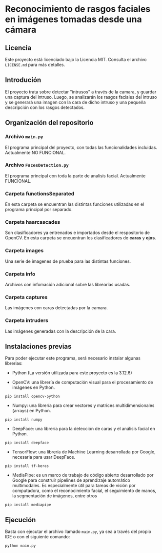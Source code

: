 # Reconocimiento de rasgos faciales en imágenes tomadas desde una cámara

## Licencia
Este proyecto está licenciado bajo la Licencia MIT. Consulta el archivo `LICENSE.md` para más detalles.

## Introdución
El proyecto trata sobre detectar "intrusos" a través de la camara, y guardar una captura del intruso.
Luego, se analizarán los rasgos faciales del intruso y se generará una imagen con la cara de dicho intruso y una pequeña descripción con los rasgos detectados.

## Organización del repositorio
### Archivo `main.py`
El programa principal del proyecto, con todas las funcionalidades incluidas. Actualmente NO FUNCIONAL.

### Archivo `FacesDetection.py`
El programa principal con toda la parte de analisis facial. Actualmente FUNCIONAL.

### Carpeta functionsSeparated
En esta carpeta se encuentran las distintas funciones utilizadas en el programa principal por separado.

### Carpeta haarcascades
Son clasificadores ya entrenados e importados desde el respositorio de OpenCV. En esta carpeta se encuentran los clasificadores de **caras** y **ojos**.

### Carpeta images
Una serie de imagenes de prueba para las distintas funciones.

### Carpeta info
Archivos con infomación adicional sobre las librearías usadas.

### Carpeta captures
Las imágenes con caras detectadas por la camara.

### Carpeta intruders
Las imágenes generadas con la descripción de la cara.

## Instalaciones previas
Para poder ejecutar este programa, será necesario instalar algunas librerias:
- Python (La versión utilizada para este proyecto es la 3.12.6)

- OpenCV: una librería de computación visual para el procesamiento de imágenes en Python.
```
pip install opencv-python
```

- Numpy: una librería para crear vectores y matrices multidimensionales (arrays) en Python.
```
pip install numpy
```

- DeepFace: una librería para la detección de caras y el análisis facial en Python.
```
pip install deepface
```

- TensorFlow: una librería de Machine Learning desarrollada por Google, necesaria para usar DeepFace.
```
pip install tf-keras
```

- MediaPipe: es un marco de trabajo de código abierto desarrollado por Google para construir pipelines de aprendizaje automático multimodales. Es especialmente útil para tareas de visión por computadora, como el reconocimiento facial, el seguimiento de manos, la segmentación de imágenes, entre otros
```
pip install mediapipe
```

## Ejecución
Basta con ejecutar el archivo llamado `main.py`, ya sea a través del propio IDE o con el siguiente comando:
```
python main.py
```